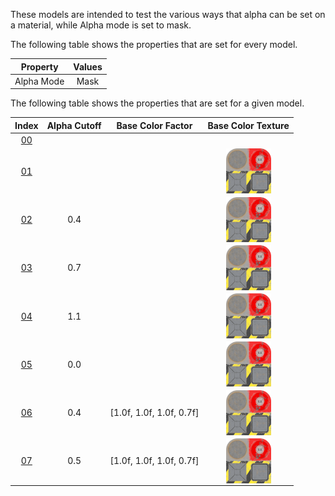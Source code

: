 These models are intended to test the various ways that alpha can be set on a material, while Alpha mode is set to mask.  

The following table shows the properties that are set for every model.  


Property | **Values**
:---: | :---:
Alpha Mode | Mask


The following table shows the properties that are set for a given model.  


Index | Alpha Cutoff | Base Color Factor | Base Color Texture
:---: | :---: | :---: | :---:
[00](Material_AlphaMask_00.gltf) |   |   |  
[01](Material_AlphaMask_01.gltf) |   |   | <img src="Textures/BaseColor_Plane.png" height="72" width="72" align="middle">
[02](Material_AlphaMask_02.gltf) | 0.4 |   | <img src="Textures/BaseColor_Plane.png" height="72" width="72" align="middle">
[03](Material_AlphaMask_03.gltf) | 0.7 |   | <img src="Textures/BaseColor_Plane.png" height="72" width="72" align="middle">
[04](Material_AlphaMask_04.gltf) | 1.1 |   | <img src="Textures/BaseColor_Plane.png" height="72" width="72" align="middle">
[05](Material_AlphaMask_05.gltf) | 0.0 |   | <img src="Textures/BaseColor_Plane.png" height="72" width="72" align="middle">
[06](Material_AlphaMask_06.gltf) | 0.4 | [1.0f,&nbsp;1.0f,&nbsp;1.0f,&nbsp;0.7f] | <img src="Textures/BaseColor_Plane.png" height="72" width="72" align="middle">
[07](Material_AlphaMask_07.gltf) | 0.5 | [1.0f,&nbsp;1.0f,&nbsp;1.0f,&nbsp;0.7f] | <img src="Textures/BaseColor_Plane.png" height="72" width="72" align="middle">
 
